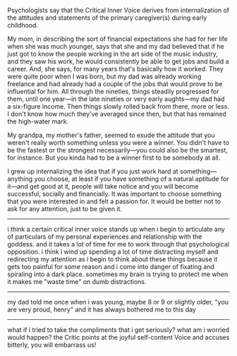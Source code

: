Psychologists say that the Critical Inner Voice derives from internalization of the attitudes and statements of the primary caregiver(s) during early childhood.

My mom, in describing the sort of financial expectations she had for her life when she was much younger, says that she and my dad believed that if he just got to know the people working in the art side of the music industry, and they saw his work, he would consistently be able to get jobs and build a career. And, she says, for many years that's basically how it worked. They were quite poor when I was born, but my dad was already working freelance and had already had a couple of the jobs that would prove to be influential for him. All through the nineties, things steadily progressed for them, until one year—in the late nineties or very early aughts—my dad had a six-figure income. Then things slowly rolled back from there, more or less. I don't know how much they've averaged since then, but that has remained the high-water mark.

My grandpa, my mother's father, seemed to exude the attitude that you weren't really worth something unless you were a winner. You didn't have to be the fastest or the strongest necessarily—you could also be the smartest, for instance. But you kinda had to be a winner first to be somebody at all.

I grew up internalizing the idea that if you just work hard at something—anything you choose, at least if you have something of a natural aptitude for it—and get good at it, people will take notice and you will become successful, socially and financially. It was important to choose something that you were interested in and felt a passion for. It would be better not to ask for any attention, just to be given it.

---

i think a certain critical inner voice stands up when i begin to articulate any of particulars of my personal experiences and relationship with the goddess. and it takes a lot of time for me to work through that psychological opposition. i think i wind up spending a lot of time distracting myself and redirecting my attention as i begin to think about these things because it gets too painful for some reason and i come into danger of fixating and spiraling into a dark place. sometimes my brain is trying to protect me when it makes me "waste time" on dumb distractions.

---

my dad told me once when i was young, maybe 8 or 9 or slightly older, "you are very proud, henry" and it has always bothered me to this day

---

what if i tried to take the compliments that i get seriously? what am i worried would happen? the Critic points at the joyful self-content Voice and accuses bitterly, you will embarrass us!



